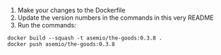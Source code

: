 1. Make your changes to the Dockerfile
2. Update the version numbers in the commands in this very README
3. Run the commands:

```
docker build --squash -t asemio/the-goods:0.3.8 .
docker push asemio/the-goods:0.3.8
```

